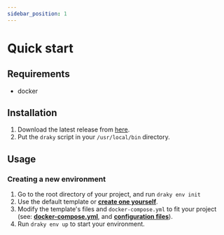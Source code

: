 ```yaml
---
sidebar_position: 1
---
```


# Quick start

## Requirements

- docker

## Installation

1. Download the latest release from [here](https://github.com/draky-dev/draky/releases).
2. Put the `draky` script in your `/usr/local/bin` directory.

## Usage

### Creating a new environment
1. Go to the root directory of your project, and run `draky env init`
2. Use the default template or **[create one yourself](/docs/tutorials/create-custom-template)**.
3. Modify the template's files and `docker-compose.yml` to fit your project (see: **[docker-compose.yml](/docs/reference/docker-compose)**, and **[configuration files](/docs/reference/configuration-files)**).
4. Run `draky env up` to start your environment.
